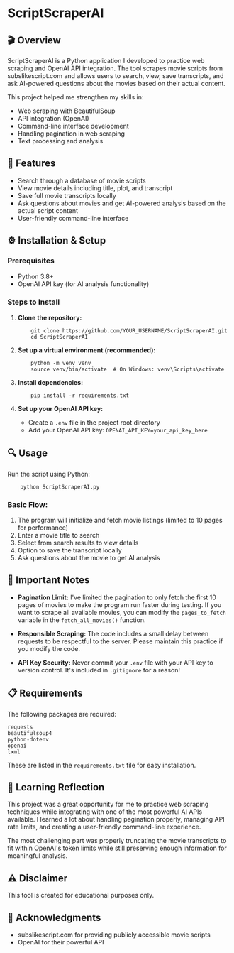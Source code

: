 # ScriptScraperAI

## 🎬 Overview
ScriptScraperAI is a Python application I developed to practice web scraping and OpenAI API integration. The tool scrapes movie scripts from subslikescript.com and allows users to search, view, save transcripts, and ask AI-powered questions about the movies based on their actual content.

This project helped me strengthen my skills in:
- Web scraping with BeautifulSoup
- API integration (OpenAI)
- Command-line interface development
- Handling pagination in web scraping
- Text processing and analysis

## 🚀 Features
- Search through a database of movie scripts
- View movie details including title, plot, and transcript
- Save full movie transcripts locally
- Ask questions about movies and get AI-powered analysis based on the actual script content
- User-friendly command-line interface

## ⚙️ Installation & Setup

### Prerequisites
- Python 3.8+
- OpenAI API key (for AI analysis functionality)

### Steps to Install
1. **Clone the repository:**
   ```
       git clone https://github.com/YOUR_USERNAME/ScriptScraperAI.git
       cd ScriptScraperAI
   ```

2. **Set up a virtual environment (recommended):**
   ```
       python -m venv venv
       source venv/bin/activate  # On Windows: venv\Scripts\activate
   ```

3. **Install dependencies:**
   ```
       pip install -r requirements.txt
   ```

4. **Set up your OpenAI API key:**
   - Create a `.env` file in the project root directory
   - Add your OpenAI API key: `OPENAI_API_KEY=your_api_key_here`

## 🔍 Usage

Run the script using Python:
```
    python ScriptScraperAI.py
```

### Basic Flow:
1. The program will initialize and fetch movie listings (limited to 10 pages for performance)
2. Enter a movie title to search
3. Select from search results to view details
4. Option to save the transcript locally
5. Ask questions about the movie to get AI analysis

## 📝 Important Notes

- **Pagination Limit:** I've limited the pagination to only fetch the first 10 pages of movies to make the program run faster during testing. If you want to scrape all available movies, you can modify the `pages_to_fetch` variable in the `fetch_all_movies()` function.

- **Responsible Scraping:** The code includes a small delay between requests to be respectful to the server. Please maintain this practice if you modify the code.

- **API Key Security:** Never commit your `.env` file with your API key to version control. It's included in `.gitignore` for a reason!

## 📋 Requirements

The following packages are required:
```
requests
beautifulsoup4
python-dotenv
openai
lxml
```

These are listed in the `requirements.txt` file for easy installation.

## 🧠 Learning Reflection

This project was a great opportunity for me to practice web scraping techniques while integrating with one of the most powerful AI APIs available. I learned a lot about handling pagination properly, managing API rate limits, and creating a user-friendly command-line experience.

The most challenging part was properly truncating the movie transcripts to fit within OpenAI's token limits while still preserving enough information for meaningful analysis.

## ⚠️ Disclaimer

This tool is created for educational purposes only.

## 🙏 Acknowledgments

- subslikescript.com for providing publicly accessible movie scripts
- OpenAI for their powerful API

